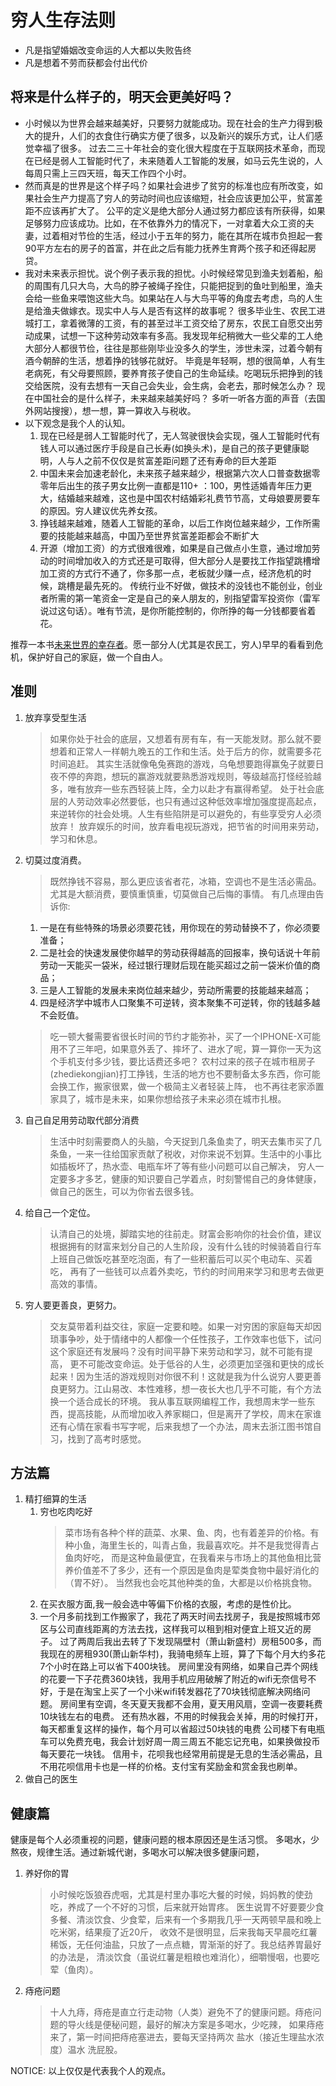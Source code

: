 # 穷人生存法则
- 凡是指望婚姻改变命运的人大都以失败告终
- 凡是想着不劳而获都会付出代价

## 将来是什么样子的，明天会更美好吗？
- 小时候以为世界会越来越美好，只要努力就能成功。现在社会的生产力得到极大的提升，人们的衣食住行确实方便了很多，以及新兴的娱乐方式，让人们感觉幸福了很多。
过去二三十年社会的变化很大程度在于互联网技术革命，而现在已经是弱人工智能时代了，未来随着人工智能的发展，如马云先生说的，人每周只需上三四天班，每天工作四个小时。
- 然而真是的世界是这个样子吗？如果社会进步了贫穷的标准也应有所改变，如果社会生产力提高了穷人的劳动时间也应该缩短，社会应该更加公平，贫富差距不应该再扩大了。
公平的定义是绝大部分人通过努力都应该有所获得，如果足够努力应该成功。比如，在不依靠外力的情况下，一对拿着大众工资的夫妻，过着相对节俭的生活，经过小于五年的努力，能在其所在城市负担起一套90平方左右的房子的首富，并在此之后有能力抚养生育两个孩子和还得起房贷。
- 我对未来表示担忧。说个例子表示我的担忧。小时候经常见到渔夫划着船，船的周围有几只大鸟，大鸟的脖子被绳子拴住，只能把捉到的鱼吐到船里，渔夫会给一些鱼来喂饱这些大鸟。如果站在人与大鸟平等的角度去考虑，鸟的人生是给渔夫做嫁衣。现实中人与人是否有这样的故事呢？
很多毕业生、农民工进城打工，拿着微薄的工资，有的甚至过半工资交给了房东，农民工自愿交出劳动成果，试想一下这种劳动效率有多高。我发现年纪稍微大一些父辈的工人绝大部分人都很节俭，往往是那些刚毕业没多久的学生，涉世未深，过着今朝有酒今朝醉的生活，想着挣的钱够花就好。
毕竟是年轻啊，想的很简单，人有生老病死，有父母要照顾，要养育孩子使自己的生命延续。吃喝玩乐把挣到的钱交给医院，没有去想有一天自己会失业，会生病，会老去，那时候怎么办？
现在中国社会的是什么样子，未来越来越美好吗？ 多听一听各方面的声音（去国外网站搜搜），想一想，算一算收入与税收。
- 以下观念是我个人的认知。
    1. 现在已经是弱人工智能时代了，无人驾驶很快会实现，强人工智能时代有钱人可以通过医疗手段是自己长寿(如换头术)，是自己的孩子更健康聪明，人与人之前不仅仅是贫富差距问题了还有寿命的巨大差距
    1. 中国未来会加速老龄化，未来孩子越来越少，根据第六次人口普查数据零零年后出生的孩子男女比例一直都是110+ ：100，男性适婚青年压力更大，结婚越来越难，这也是中国农村结婚彩礼费节节高，丈母娘要房要车的原因。穷人建议优先养女孩。
    1. 挣钱越来越难，随着人工智能的革命，以后工作岗位越来越少，工作所需要的技能越来越高，中国乃至世界贫富差距都会不断扩大
    1. 开源（增加工资）的方式很难很难，如果是自己做点小生意，通过增加劳动的时间增加收入的方式还是可取得，但大部分人是要找工作指望跳槽增加工资的方式行不通了，你多那一点，老板就少赚一点，经济危机的时候，跳槽是最先死的。
    传统行业不好做，做技术的没钱也不能创业，创业者所需的第一笔资金一定是自己的亲人朋友的，别指望雷军投资你（雷军说过这句话）。唯有节流，是你所能控制的，你所挣的每一分钱都要省着花。

推荐一本书[未来世界的幸存者](http://www.ruanyifeng.com/survivor/)。愿一部分人(尤其是农民工，穷人)早早的看看到危机，保护好自己的家庭，做一个自由人。

## 准则
1. 放弃享受型生活
   > 如果你处于社会的底层，又想着有房有车，有一天能发财。那么就不要想着和正常人一样朝九晚五的工作和生活。处于后方的你，就需要多花时间追赶。
   其实生活就像龟兔赛跑的游戏，乌龟想要跑得赢兔子就要日夜不停的奔跑，想玩的赢游戏就要熟悉游戏规则，等级越高打怪经验越多，唯有放弃一些东西轻装上阵，全力以赴才有赢得希望。
   处于社会底层的人劳动效率必然要低，也只有通过这种低效率增加强度提高起点，来逆转你的社会处境。人生有些陷阱是可以避免的，有些享受穷人必须放弃！
   放弃娱乐的时间，放弃看电视玩游戏，把节省的时间用来劳动，学习和休息。

1. 切莫过度消费。
   > 既然挣钱不容易，那么更应该省者花，冰箱，空调也不是生活必需品。尤其是大额消费，要慎重慎重，切莫做自己后悔的事情。
   有几点理由告诉你:
   1. 一是在有些特殊的场景必须要花钱，用你现在的劳动替换不了，你必须要准备；
   1. 二是社会的快速发展使你越早的劳动获得越高的回报率，换句话说十年前劳动一天能买一袋米，经过银行理财后现在能买超过之前一袋米价值的商品；
   1. 三是人工智能的发展未来岗位越来越少，劳动所需要的技能越来越高；
   1. 四是经济学中城市人口聚集不可逆转，资本聚集不可逆转，你的钱越多越不会贬值。

   > 吃一顿大餐需要省很长时间的节约才能弥补，买了一个IPHONE-X可能用不了三年吧，如果意外丢了、摔坏了、进水了呢，算一算你一天为这个手机支付多少钱，要比话费还多吧？
   农村过来的孩子在城市租房子(zhediekongjian)打工挣钱，生活的地方也不要制备太多东西，你可能会换工作，搬家很累，做一个极简主义者轻装上阵，
   也不再往老家添置家具了，城市是未来，如果你想给孩子未来必须在城市扎根。
1. 自己自足用劳动取代部分消费
   > 生活中时刻需要商人的头脑，今天捉到几条鱼卖了，明天去集市买了几条鱼，一来一往给国家贡献了税收，对你来说不划算。生活中的小事比如插板坏了，热水壶、电瓶车坏了等有些小问题可以自己解决，
   穷人一定要多才多艺，健康的知识要自己学着点，时刻警惕自己的身体健康，做自己的医生，可以为你省去很多钱。
1. 给自己一个定位。
   > 认清自己的处境，脚踏实地的往前走。财富会影响你的社会价值，建议根据拥有的财富来划分自己的人生阶段，没有什么钱的时候骑着自行车上班自己做饭吃甚至吃泡面，有了一些积蓄后可以买个电动车、买着吃，
   再有了一些钱可以点着外卖吃，节约的时间用来学习和思考去做更高效的事情。
1. 穷人要更善良，更努力。
   > 交友莫带着利益交往，家庭一定要和睦。如果一对穷困的家庭每天却因琐事争吵，处于情绪中的人都像一个任性孩子，工作效率也低下，试问这个家庭还有发展吗？没有时间平静下来劳动和学习，就不可能有提高，
   更不可能改变命运。处于低谷的人生，必须更加坚强和更快的成长起来！因为生活的游戏规则对你很不利！这就是我为什么说穷人要更善良更努力。江山易改、本性难移，想一夜长大也几乎不可能，有个方法换一个适合成长的环境。
   我从事互联网编程工作，我想周末学一些东西，提高技能，从而增加收入养家糊口，但是离开了学校，周末在家谁还有心情在家看书写字呢，后来我想了一个办法，周末去浙江图书馆自习，找到了高考时感觉。

## 方法篇
1. 精打细算的生活
    1. 穷也吃肉吃好
       > 菜市场有各种个样的蔬菜、水果、鱼、肉，也有着差异的价格。有种小鱼，海里生长的，叫青占鱼，我最喜欢吃。并不是我觉得青占鱼肉好吃，
       而是这种鱼最便宜，在我看来与市场上的其他鱼相比营养价值差不了多少，还有一个原因是鱼肉是荤类食物中最好消化的（胃不好）。
       当然我也会吃其他种类的鱼，大都是以价格挑食物。
    1. 在买衣服方面,我一般会选中等偏下价格的衣服，考虑的是性价比。
    1. 一个月多前找到工作搬家了，我花了两天时间去找房子，我是按照城市郊区与公司直线距离的方法去找，这样我可以租到相对便宜上班又近的房子。
    过了两周后我出去转了下发现隔壁村（萧山新盛村）房租500多，而我现在的房租930(萧山新华村)，我骑电频车上班，算了下每个月大约多花7个小时在路上可以省下400块钱。
    房间里没有网络，如果自己弄个网线的花要一下子花费360块钱，我用手机应用破解了附近的wifi无奈信号不好，于是在淘宝上买了一个小米wifi转发器花了70块钱彻底解决网络问题。
    房间里有空调，冬天夏天我都不会用，夏天用风扇，空调一夜要耗费10块钱左右的电费。
    还有热水器，不用的时候我会关掉，用的时候打开，每天都重复这样的操作，每个月可以省超过50块钱的电费
    公司楼下有电瓶车可以免费充电，我会计划好周一周三周五不能忘记充电，如果换做投币每天要花一块钱。
    信用卡，花呗我也经常用前提是无息的生活必需品，且不用花呗信用卡也是一样的价格。支付宝有奖励金和赏金我也刷单。
1. 做自己的医生

## 健康篇
  健康是每个人必须重视的问题，健康问题的根本原因还是生活习惯。
  多喝水，少熬夜，规律生活。通过新城代谢，多喝水可以解决很多健康问题，
  1. 养好你的胃
     > 小时候吃饭狼吞虎咽，尤其是村里办事吃大餐的时候，妈妈教的使劲吃，养成了一个不好的习惯，后来就开始胃疼。
     医生说胃不好要要少食多餐、清淡饮食、少食荤，后来有一个多期我几乎一天两顿早晨和晚上吃米粥，结果瘦了近20斤，
     收效不是很明显，后来我每天早晨吃红薯稀饭，无任何油盐，只放了一点点糖，胃渐渐的好了。我总结养胃最好的办法是，
     清淡饮食（虽说红薯是粗粮也难消化），细嚼慢咽，也要吃荤（鱼肉）。
  1. 痔疮问题
     > 十人九痔，痔疮是直立行走动物（人类）避免不了的健康问题。痔疮问题的导火线是便秘问题，最好的解决方案是多喝水，少吃辣，
     如果痔疮来了，第一时间把痔疮塞进去，要每天坚持两次 盐水（接近生理盐水浓度）温水 洗屁股。

NOTICE:
以上仅仅是代表我个人的观点。